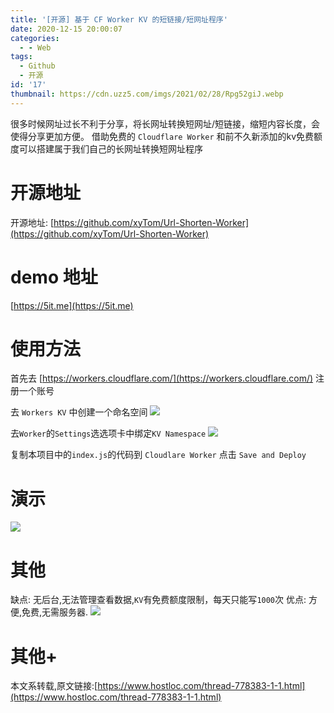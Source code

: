 ```yaml
---
title: '[开源] 基于 CF Worker KV 的短链接/短网址程序'
date: 2020-12-15 20:00:07
categories:
  - - Web
tags:
  - Github
  - 开源
id: '17'
thumbnail: https://cdn.uzz5.com/imgs/2021/02/28/Rpg52giJ.webp
---
```



很多时候网址过长不利于分享，将长网址转换短网址/短链接，缩短内容长度，会使得分享更加方便。 借助免费的 `Cloudflare Worker` 和前不久新添加的kv免费额度可以搭建属于我们自己的长网址转换短网址程序

# 开源地址

开源地址: [https://github.com/xyTom/Url-Shorten-Worker](https://github.com/xyTom/Url-Shorten-Worker)

# demo 地址

[https://5it.me](https://5it.me)

# 使用方法

首先去 [https://workers.cloudflare.com/](https://workers.cloudflare.com/) 注册一个账号 

去 `Workers KV` 中创建一个命名空间 ![](https://cdn.uzz5.com/imgs/2021/02/28/K8FegBmx.webp) 

去`Worker`的`Settings`选选项卡中绑定`KV Namespace` ![](https://cdn.uzz5.com/imgs/2021/02/28/BYELjQFc.webp) 

复制本项目中的`index.js`的代码到 `Cloudlare Worker` 点击 `Save and Deploy`

# 演示

![](https://cdn.uzz5.com/imgs/2021/02/28/QVfEUSXR.webp)

# 其他

缺点: 无后台,无法管理查看数据,`KV`有免费额度限制，每天只能写`1000`次 优点: 方便,免费,无需服务器. ![](https://cdn.uzz5.com/imgs/2021/02/28/rTqvkNQQ.webp)

# 其他+

本文系转载,原文链接:[https://www.hostloc.com/thread-778383-1-1.html](https://www.hostloc.com/thread-778383-1-1.html)